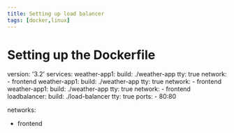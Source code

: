 ```yaml
---
title: Setting up load balancer
tags: [docker,linux]
---
```


# Setting up the Dockerfile

version: '3.2'
services:
  weather-app1:
    build: ./weather-app
    tty: true
    network:
     - frontend
		weather-app1:
				build: ./weather-app
				tty: true
						network:
						- frontend
		weather-app1:
				build: ./weather-app
				tty: true
				network:
						- frontend
		loadbalancer:
				build: ./load-balancer
				tty: true
				ports:
					- 80:80

networks:
   - frontend
